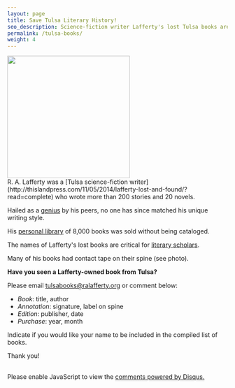 ```yaml
---
layout: page
title: Save Tulsa Literary History!
seo_description: Science-fiction writer Lafferty's lost Tulsa books are critical for literary scholars. Have you seen a Lafferty-owned book from Tulsa?
permalink: /tulsa-books/
weight: 4
---
```


<img src="{{site.baseurl }}/images/lafferty-cg.jpg" height="280">

<br>
R. A. Lafferty was a [Tulsa science-fiction writer](http://thislandpress.com/11/05/2014/lafferty-lost-and-found/?read=complete) who wrote more than 200 stories and 20 novels.  

Hailed as a [genius](/#quotes) by his peers, no one has since matched his unique writing style.

His [personal library](/library) of 8,000 books was sold without being cataloged. 

The names of Lafferty's lost books are critical for [literary scholars](http://ralafferty.tumblr.com/post/50714796965/27-golden-gate). 

Many of his books had contact tape on their spine (see photo).

**Have you seen a Lafferty-owned book from Tulsa?**

Please email <a href="mailto:tulsabooks@ralafferty.org">tulsabooks@ralafferty.org</a> or comment below:

 * *Book*: title, author
 * *Annotation*: signature, label on spine
 * *Edition*: publisher, date
 * *Purchase*: year, month 

Indicate if you would like your name to be included in the compiled list of books.

Thank you!
<br>
<br>




<div id="disqus_thread"></div>

<script type="text/javascript">
        /* * * CONFIGURATION VARIABLES: EDIT BEFORE PASTING INTO YOUR WEBPAGE * * */
        var disqus_shortname = 'theophiler'; /* required: replace example with your forum shortname */

        /* * * DON'T EDIT BELOW THIS LINE * * */
        (function() {
            var dsq = document.createElement('script'); dsq.type = 'text/javascript'; dsq.async = true;
            dsq.src = '//' + disqus_shortname + '.disqus.com/embed.js';
            (document.getElementsByTagName('head')[0] || document.getElementsByTagName('body')[0]).appendChild(dsq);
        })();
</script>
<noscript>Please enable JavaScript to view the <a href="http://disqus.com/?ref_noscript">comments powered by Disqus.</a></noscript>
    

